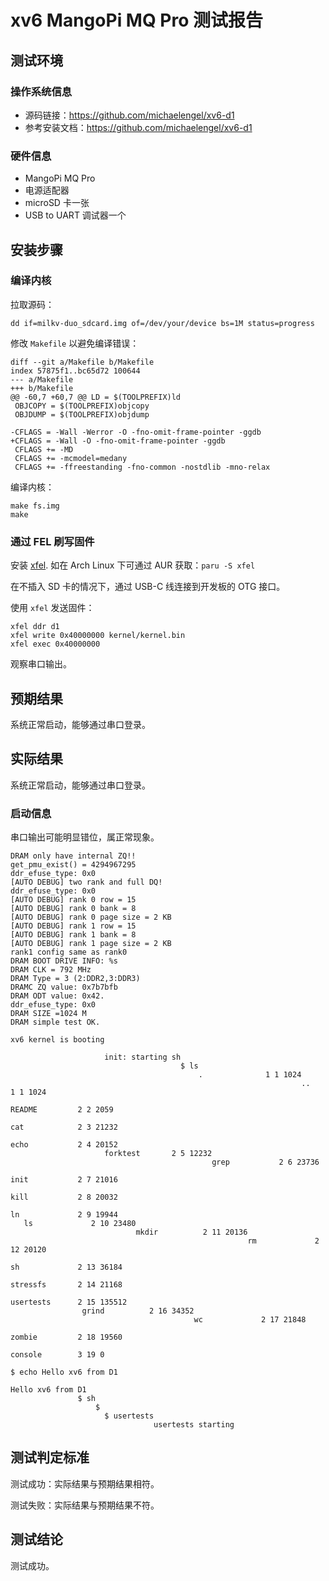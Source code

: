 # xv6 MangoPi MQ Pro 测试报告

## 测试环境

### 操作系统信息

- 源码链接：https://github.com/michaelengel/xv6-d1
- 参考安装文档：https://github.com/michaelengel/xv6-d1

### 硬件信息

- MangoPi MQ Pro
- 电源适配器
- microSD 卡一张
- USB to UART 调试器一个

## 安装步骤

### 编译内核

拉取源码：
```shell
dd if=milkv-duo_sdcard.img of=/dev/your/device bs=1M status=progress
```

修改 `Makefile` 以避免编译错误：
```make
diff --git a/Makefile b/Makefile
index 57875f1..bc65d72 100644
--- a/Makefile
+++ b/Makefile
@@ -60,7 +60,7 @@ LD = $(TOOLPREFIX)ld
 OBJCOPY = $(TOOLPREFIX)objcopy
 OBJDUMP = $(TOOLPREFIX)objdump

-CFLAGS = -Wall -Werror -O -fno-omit-frame-pointer -ggdb
+CFLAGS = -Wall -O -fno-omit-frame-pointer -ggdb
 CFLAGS += -MD
 CFLAGS += -mcmodel=medany
 CFLAGS += -ffreestanding -fno-common -nostdlib -mno-relax
```

编译内核：
```shell
make fs.img
make
```

### 通过 FEL 刷写固件

安装 [xfel](https://github.com/xboot/xfel). 如在 Arch Linux 下可通过 AUR 获取：`paru -S xfel`

在不插入 SD 卡的情况下，通过 USB-C 线连接到开发板的 OTG 接口。

使用 `xfel` 发送固件：
```shell
xfel ddr d1
xfel write 0x40000000 kernel/kernel.bin
xfel exec 0x40000000
```

观察串口输出。

## 预期结果

系统正常启动，能够通过串口登录。

## 实际结果

系统正常启动，能够通过串口登录。

### 启动信息

串口输出可能明显错位，属正常现象。

```log
DRAM only have internal ZQ!!
get_pmu_exist() = 4294967295
ddr_efuse_type: 0x0
[AUTO DEBUG] two rank and full DQ!
ddr_efuse_type: 0x0
[AUTO DEBUG] rank 0 row = 15
[AUTO DEBUG] rank 0 bank = 8
[AUTO DEBUG] rank 0 page size = 2 KB
[AUTO DEBUG] rank 1 row = 15
[AUTO DEBUG] rank 1 bank = 8
[AUTO DEBUG] rank 1 page size = 2 KB
rank1 config same as rank0
DRAM BOOT DRIVE INFO: %s
DRAM CLK = 792 MHz
DRAM Type = 3 (2:DDR2,3:DDR3)
DRAMC ZQ value: 0x7b7bfb
DRAM ODT value: 0x42.
ddr_efuse_type: 0x0
DRAM SIZE =1024 M
DRAM simple test OK.

xv6 kernel is booting

                     init: starting sh
                                      $ ls
                                          .              1 1 1024
                                                                 ..             1 1 1024
                                                                                        README         2 2 2059
                                                                                                               cat            2 3 21232
                                                                                                                                       echo           2 4 20152
                     forktest       2 5 12232
                                             grep           2 6 23736
                                                                     init           2 7 21016
                                                                                             kill           2 8 20032
                                                                                                                     ln             2 9 19944
   ls             2 10 23480
                            mkdir          2 11 20136
                                                     rm             2 12 20120
                                                                              sh             2 13 36184
                                                                                                       stressfs       2 14 21168
                                                                                                                                usertests      2 15 135512
                grind          2 16 34352
                                         wc             2 17 21848
                                                                  zombie         2 18 19560
                                                                                           console        3 19 0
                                                                                                                $ echo Hello xv6 from D1
                                                                                                                                        Hello xv6 from D1
               $ sh
                   $
                     $ usertests
                                usertests starting
```

## 测试判定标准

测试成功：实际结果与预期结果相符。

测试失败：实际结果与预期结果不符。

## 测试结论

测试成功。
